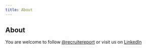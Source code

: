 ```yaml
---
title: About
---
```


## About



You are welcome to follow [@recruitereport](https://twitter.com/recruitereport) or visit us on [LinkedIn](https://www.linkedin.com/company/recruiterreport)